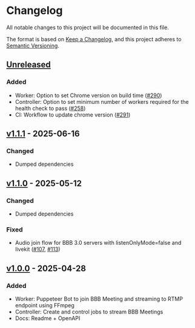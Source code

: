 # Changelog

All notable changes to this project will be documented in this file.

The format is based on [Keep a Changelog](https://keepachangelog.com/en/1.0.0/),
and this project adheres to [Semantic Versioning](https://semver.org/spec/v2.0.0.html).

## [Unreleased]

### Added

- Worker: Option to set Chrome version on build time ([#290])
- Controller: Option to set minimum number of workers required for the health check to pass ([#258])
- CI: Workflow to update chrome version ([#291])

## [v1.1.1] - 2025-06-16

### Changed

- Dumped dependencies

## [v1.1.0] - 2025-05-12

### Changed

- Dumped dependencies

### Fixed

- Audio join flow for BBB 3.0 servers with listenOnlyMode=false and livekit ([#107], [#113])

## [v1.0.0] - 2025-04-28

### Added

- Worker: Puppeteer Bot to join BBB Meeting and streaming to RTMP endpoint using FFmpeg
- Controller: Create and control jobs to stream BBB Meetings
- Docs: Readme + OpenAPI

[#107]: https://github.com/THM-Health/BBB-Streaming-Server/pull/107
[#113]: https://github.com/THM-Health/BBB-Streaming-Server/pull/113
[#290]: https://github.com/THM-Health/BBB-Streaming-Server/pull/290
[#291]: https://github.com/THM-Health/BBB-Streaming-Server/pull/291
[#258]: https://github.com/THM-Health/BBB-Streaming-Server/pull/258


[unreleased]: https://github.com/THM-Health/BBB-Streaming-Server/compare/v1.1.1...main
[v1.0.0]: https://github.com/THM-Health/BBB-Streaming-Server/releases/tag/v1.0.0
[v1.1.0]: https://github.com/THM-Health/BBB-Streaming-Server/releases/tag/v1.1.0
[v1.1.1]: https://github.com/THM-Health/BBB-Streaming-Server/releases/tag/v1.1.1

